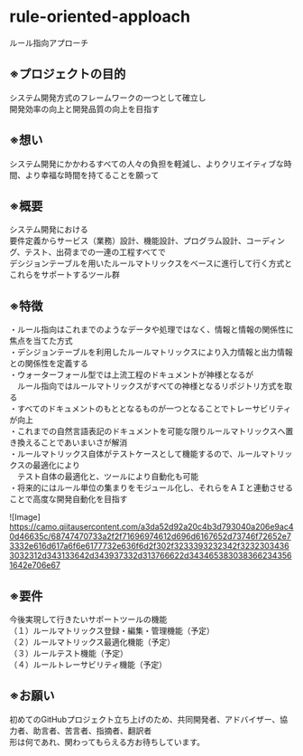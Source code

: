 # rule-oriented-apploach

ルール指向アプローチ

## ※プロジェクトの目的
システム開発方式のフレームワークの一つとして確立し  
開発効率の向上と開発品質の向上を目指す  

## ※想い
システム開発にかかわるすべての人々の負担を軽減し、よりクリエイティブな時間、より幸福な時間を持てることを願って  

## ※概要
システム開発における  
要件定義からサービス（業務）設計、機能設計、プログラム設計、コーディング、テスト、出荷までの一連の工程すべてで  
デシジョンテーブルを用いたルールマトリックスをベースに進行して行く方式と  
これらをサポートするツール群  

## ※特徴
・ルール指向はこれまでのようなデータや処理ではなく、情報と情報の関係性に焦点を当てた方式  
・デシジョンテーブルを利用したルールマトリックスにより入力情報と出力情報との関係性を定義する  
・ウォーターフォール型では上流工程のドキュメントが神様となるが  
　ルール指向ではルールマトリックスがすべての神様となるリポジトリ方式を取る  
・すべてのドキュメントのもととなるものが一つとなることでトレーサビリティが向上  
・これまでの自然言語表記のドキュメントを可能な限りルールマトリックスへ置き換えることであいまいさが解消  
・ルールマトリックス自体がテストケースとして機能するので、ルールマトリックスの最適化により  
　テスト自体の最適化と、ツールにより自動化も可能  
・将来的にはルール単位の集まりをモジュール化し、それらをＡＩと連動させることで高度な開発自動化を目指す  

![Image]
https://camo.qiitausercontent.com/a3da52d92a20c4b3d793040a206e9ac40d46635c/68747470733a2f2f71696974612d696d6167652d73746f72652e73332e616d617a6f6e6177732e636f6d2f302f3233393232342f32323034363032312d343133642d343937332d313766622d3434653830383662343561642e706e67

## ※要件
今後実現して行きたいサポートツールの機能  
（１）ルールマトリックス登録・編集・管理機能（予定）  
（２）ルールマトリックス最適化機能（予定）  
（３）ルールテスト機能（予定）  
（４）ルールトレーサビリティ機能（予定）  

## ※お願い
初めてのGitHubプロジェクト立ち上げのため、共同開発者、アドバイザー、協力者、助言者、苦言者、指摘者、翻訳者  
形は何であれ、関わってもらえる方お待ちしています。  
